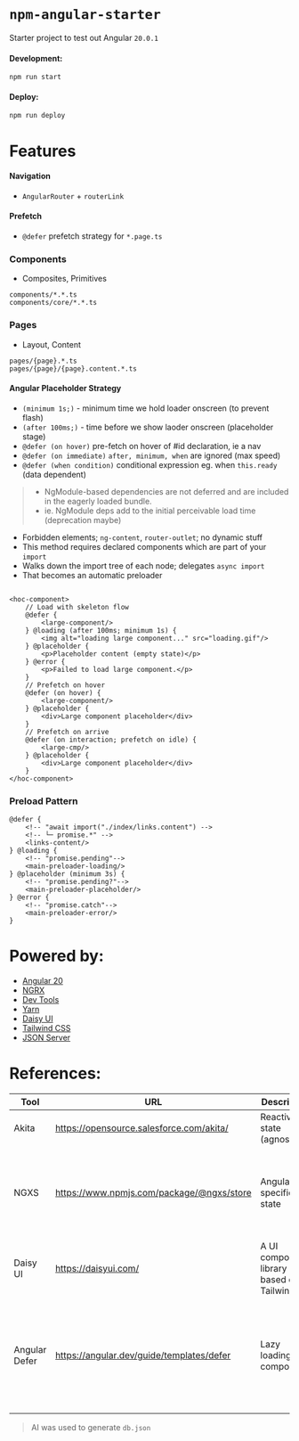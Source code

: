 # `npm-angular-starter`

Starter project to test out Angular `20.0.1`

#### Development:

```shell
npm run start
```

#### Deploy:

```shell
npm run deploy
```

# Features

#### Navigation

- `AngularRouter` + `routerLink`

#### Prefetch

- `@defer` prefetch strategy for `*.page.ts`

### Components

- Composites, Primitives

```
components/*.*.ts
components/core/*.*.ts
```

### Pages

- Layout, Content

```
pages/{page}.*.ts
pages/{page}/{page}.content.*.ts
```

#### Angular Placeholder Strategy

- `(minimum 1s;)` - minimum time we hold loader onscreen (to prevent flash)
- `(after 100ms;)` - time before we show laoder onscreen (placeholder stage)
- `@defer (on hover)` pre-fetch on hover of #id declaration, ie a nav
- `@defer (on immediate)` `after, minimum, when` are ignored (max speed)
- `@defer (when condition)` conditional expression eg. when `this.ready` (data dependent)

> - NgModule-based dependencies are not deferred and are included in the eagerly loaded bundle.
> - ie. NgModule deps add to the initial perceivable load time (deprecation maybe)

- Forbidden elements; `ng-content`, `router-outlet`; no dynamic stuff
- This method requires declared components which are part of your `import`
- Walks down the import tree of each node; delegates `async import`
- That becomes an automatic preloader

```angular181html

<hoc-component>
    // Load with skeleton flow
    @defer {
        <large-component/>
    } @loading (after 100ms; minimum 1s) {
        <img alt="loading large component..." src="loading.gif"/>
    } @placeholder {
        <p>Placeholder content (empty state)</p>
    } @error {
        <p>Failed to load large component.</p>
    }
    // Prefetch on hover
    @defer (on hover) {
        <large-component/>
    } @placeholder {
        <div>Large component placeholder</div>
    }
    // Prefetch on arrive
    @defer (on interaction; prefetch on idle) {
        <large-cmp/>
    } @placeholder {
        <div>Large component placeholder</div>
    }
</hoc-component>
```

### Preload Pattern

```angular181html
@defer {
    <!-- "await import("./index/links.content") -->
    <!-- └─ promise.*" -->
    <links-content/>
} @loading {
    <!-- "promise.pending"-->
    <main-preloader-loading/>
} @placeholder (minimum 3s) {
    <!-- "promise.pending?"-->
    <main-preloader-placeholder/>
} @error {
    <!-- "promise.catch"-->
    <main-preloader-error/>
}
```

# Powered by:

- [Angular 20](https://angular.dev/)
- [NGRX](https://ngrx.io/guide/store/install)
- [Dev Tools](https://ngrx.io/guide/store-devtools)
- [Yarn](https://yarnpkg.com/)
- [Daisy UI](https://daisyui.com/components/breadcrumbs/)
- [Tailwind CSS](https://tailwindcss.com/)
- [JSON Server](https://www.npmjs.com/package/json-server)

# References:

| Tool          | URL                                       | Description                              | Notes                                                                                                                           |
|---------------|-------------------------------------------|------------------------------------------|---------------------------------------------------------------------------------------------------------------------------------|
| Akita         | https://opensource.salesforce.com/akita/  | Reactive state (agnostic)                | Nice API but older                                                                                                              |
| NGXS          | https://www.npmjs.com/package/@ngxs/store | Angular specific state                   | Simple shorthand API, `dispatch()` returns action interface `var {greet} = dispatch(Greet) && greet('message')`                 |
| Daisy UI      | https://daisyui.com/                      | A UI component library based on Tailwind | Similar to Radix & Skeleton                                                                                                     |
| Angular Defer | https://angular.dev/guide/templates/defer | Lazy loading components                  | Code Splitting where "Components, directives, pipes, and any component CSS styles can be deferred when loading an application." |

> AI was used to generate `db.json`